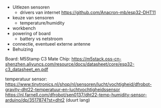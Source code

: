 * Uitlezen sensoren
	* drivers van internet
	https://github.com/Anacron-mb/esp32-DHT11
* keuze van sensoren
	* temperature/humidity
* workbench
* powering of board
	* battery vs netstroom
* connectie, eventueel externe antenne
* Behuizing


Board: M5Stamp C3 Mate
Chip: https://m5stack.oss-cn-shenzhen.aliyuncs.com/resource/docs/datasheet/core/esp32-c3_datasheet_en.pdf


temperatuur sensor:
https://www.tinytronics.nl/shop/nl/sensoren/lucht/vochtigheid/dfrobot-gravity-dht22-temperatuur-en-luchtvochtigheidssensor
https://nl.farnell.com/dfrobot/sen0137/dht22-temp-humidity-sensor-arduino/dp/3517874?st=dht2 (duurt lang)




